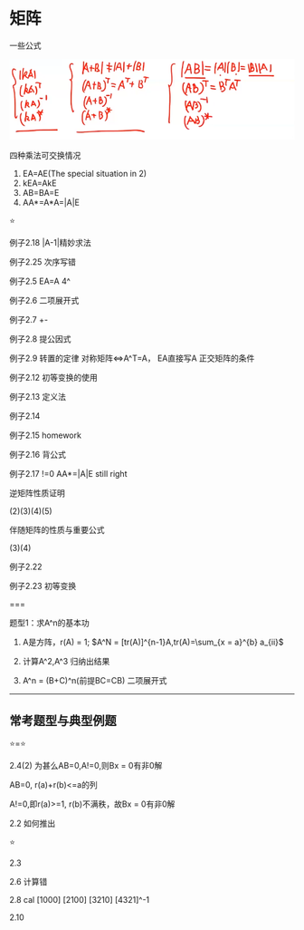 # 矩阵

一些公式

![20220520120233](https://raw.githubusercontent.com/Logible/Image/main/note_image/20220520120233.png)

四种乘法可交换情况

1. EA=AE(The special situation in 2)
2. kEA=AkE
3. AB=BA=E
4. AA*=A*A=|A|E

⭐

例子2.18 |A-1|精妙求法

例子2.25 次序写错

例子2.5 EA=A 4^

例子2.6 二项展开式

例子2.7 +-

例子2.8 提公因式

例子2.9 转置的定律 对称矩阵<=>A^T=A， EA直接写A 正交矩阵的条件

例子2.12 初等变换的使用

例子2.13 定义法

例子2.14

例子2.15 homework

例子2.16 背公式

例子2.17 !=0 AA*=|A|E still right

逆矩阵性质证明

(2)(3)(4)(5)

伴随矩阵的性质与重要公式

(3)(4)

例子2.22

例子2.23 初等变换

===

题型1：求A^n的基本功

1. A是方阵，r(A) = 1; $A^N = [tr(A)]^{n-1}A,tr(A)=\sum_{x = a}^{b} a_{ii}$

2. 计算A^2,A^3 归纳出结果

3. A^n = (B+C)^n(前提BC=CB) 二项展开式

---

## 常考题型与典型例题

⭐=⭐

2.4(2) 为甚么AB=0,A!=0,则Bx = 0有非0解

AB=0, r(a)+r(b)<=a的列

A!=0,即r(a)>=1, r(b)不满秩，故Bx = 0有非0解

2.2 如何推出

⭐

2.3

2.6 计算错

2.8 cal
[1000]
[2100]
[3210]
[4321]^-1

2.10
